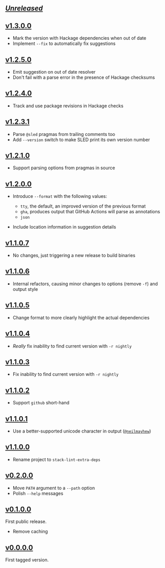 ## [_Unreleased_](https://github.com/freckle/stack-lint-extra-deps/compare/v1.3.0.0...main)

## [v1.3.0.0](https://github.com/freckle/stack-lint-extra-deps/compare/v1.2.5.0...v1.3.0.0)

- Mark the version with Hackage dependencies when out of date
- Implement `--fix` to automatically fix suggestions

## [v1.2.5.0](https://github.com/freckle/stack-lint-extra-deps/compare/v1.2.4.0...v1.2.5.0)

- Emit suggestion on out of date resolver
- Don't fail with a parse error in the presence of Hackage checksums

## [v1.2.4.0](https://github.com/freckle/stack-lint-extra-deps/compare/v1.2.3.1...v1.2.4.0)

- Track and use package revisions in Hackage checks

## [v1.2.3.1](https://github.com/freckle/stack-lint-extra-deps/compare/v1.2.2.1...v1.2.3.1)

- Parse `@sled` pragmas from trailing comments too
- Add `--version` switch to make SLED print its own version number

## [v1.2.1.0](https://github.com/freckle/stack-lint-extra-deps/compare/v1.2.0.0...v1.2.1.0)

- Support parsing options from pragmas in source

## [v1.2.0.0](https://github.com/freckle/stack-lint-extra-deps/compare/v1.1.0.7...v1.2.0.0)

- Introduce `--format` with the following values:

  - `tty`, the default, an improved version of the previous format
  - `gha`, produces output that GitHub Actions will parse as annotations
  - `json`

- Include location information in suggestion details

## [v1.1.0.7](https://github.com/freckle/stack-lint-extra-deps/compare/v1.1.0.6...v1.1.0.7)

- No changes, just triggering a new release to build binaries

## [v1.1.0.6](https://github.com/freckle/stack-lint-extra-deps/compare/v1.1.0.5...v1.1.0.6)

- Internal refactors, causing minor changes to options (remove `-f`) and output
  style

## [v1.1.0.5](https://github.com/freckle/stack-lint-extra-deps/compare/v1.1.0.4...v1.1.0.5)

- Change format to more clearly highlight the actual dependencies

## [v1.1.0.4](https://github.com/freckle/stack-lint-extra-deps/compare/v1.1.0.3...v1.1.0.4)

- _Really_ fix inability to find current version with `-r nightly`

## [v1.1.0.3](https://github.com/freckle/stack-lint-extra-deps/compare/v1.1.0.2...v1.1.0.3)

- Fix inability to find current version with `-r nightly`

## [v1.1.0.2](https://github.com/freckle/stack-lint-extra-deps/compare/v1.1.0.1...v1.1.0.2)

- Support `github` short-hand

## [v1.1.0.1](https://github.com/freckle/stack-lint-extra-deps/compare/v1.1.0.0...v1.1.0.1)

- Use a better-supported unicode character in output
  ([`@neilmayhew`](https://github.com/freckle/stack-lint-extra-deps/pull/11))

## [v1.1.0.0](https://github.com/freckle/stack-lint-extra-deps/compare/v0.2.0.0...v1.1.0.0)

- Rename project to `stack-lint-extra-deps`

## [v0.2.0.0](https://github.com/freckle/stack-lint-extra-deps/compare/v0.1.0.0...v0.2.0.0)

- Move `PATH` argument to a `--path` option
- Polish `--help` messages

## [v0.1.0.0](https://github.com/freckle/stack-lint-extra-deps/compare/v0.0.0.0...v0.1.0.0)

First public release.

- Remove caching

## [v0.0.0.0](https://github.com/freckle/stack-lint-extra-deps/tree/v0.0.0.0)

First tagged version.

